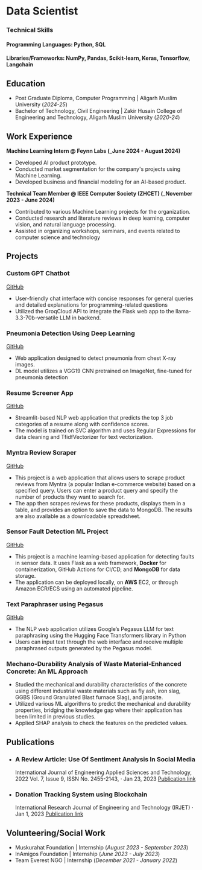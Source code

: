# Data Scientist

### Technical Skills
#### Programming Languages: Python, SQL 
#### Libraries/Frameworks: NumPy, Pandas, Scikit-learn, Keras, Tensorflow, Langchain

## Education							       		
- Post Graduate Diploma, Computer Programming	| Aligarh Muslim University (_2024-25_)	 			        		
- Bachelor of Technology, Civil Engineering | Zakir Husain College of Engineering and Technology, Aligarh Muslim University (_2020-24_)

## Work Experience
**Machine Learning Intern @ Feynn Labs (_June 2024 - August 2024)**
- Developed AI product prototype.
- Conducted market segmentation for the company's projects using Machine Learning.
- Developed business and financial modeling for an AI-based product.

**Technical Team Member @ IEEE Computer Society (ZHCET) (_November 2023 - June 2024)**
- Contributed to various Machine Learning projects for the organization.
- Conducted research and literature reviews in deep learning, computer vision, and natural language processing.
- Assisted in organizing workshops, seminars, and events related to computer science and technology

## Projects

###  Custom GPT Chatbot
[GitHub](https://github.com/MAhad01/custom_gpt1)

 - User-friendly chat interface with concise responses for general queries and detailed explanations for programming-related questions
 - Utilized the GroqCloud API to integrate the Flask web app to the llama-3.3-70b-versatile LLM in backend.

### Pneumonia Detection Using Deep Learning
[GitHub](https://github.com/MAhad01/pneumonia_prediction_project)

- Web application designed to detect pneumonia from chest X-ray images.
- DL model utilizes a VGG19 CNN pretrained on ImageNet, fine-tuned for pneumonia detection

### Resume Screener App
[GitHub](https://github.com/MAhad01/resume_screener)

- Streamlit-based NLP web application that predicts the top 3 job categories of a resume along with confidence scores.
- The model is trained on SVC algorithm and uses Regular Expressions for data cleaning and TfidfVectorizer for text vectorization.


### Myntra Review Scraper
[GitHub](https://github.com/MAhad01/myntra_review_project)

- This project is a web application that allows users to scrape product reviews from Myntra (a popular Indian e-commerce website) based on a specified query. Users can enter a product query and specify the number of products they want to search for.
- The app then scrapes reviews for these products, displays them in a table, and provides an option to save the data to MongoDB. The results are also available as a downloadable spreadsheet.


### Sensor Fault Detection ML Project
[GitHub](https://github.com/MAhad01/sensorproject01)

- This project is a machine learning-based application for detecting faults in sensor data. It uses Flask as a web framework, **Docker** for containerization, GitHub Actions for CI/CD, and **MongoDB** for data storage.
- The application can be deployed locally, on **AWS** EC2, or through Amazon ECR/ECS using an automated pipeline.

### Text Paraphraser using Pegasus
[GitHub](https://github.com/MAhad01/paraphraser_pegasus)

- The NLP web application utilizes Google’s Pegasus LLM for text paraphrasing using the Hugging Face Transformers library in Python
- Users can input text through the web interface and receive multiple paraphrased outputs generated by the Pegasus model.
 
###  Mechano-Durability Analysis of Waste Material-Enhanced Concrete: An ML Approach
- Studied the mechanical and durability characteristics of the concrete using different industrial waste materials such as fly ash, iron slag, GGBS (Ground Granulated Blast furnace Slag), and jarosite.
- Utilized various ML algorithms to predict the mechanical and durability properties, bridging the knowledge gap where their application has been limited in previous studies.
- Applied SHAP analysis to check the features  on the predicted values.


## Publications
- ### A Review Article: Use Of Sentiment Analysis In Social Media
  International Journal of Engineering Applied Sciences and Technology, 2022 Vol. 7, Issue 9, ISSN No. 2455-2143, · Jan 23, 2023
   [Publication link](https://www.ijeast.com/papers/171-176,%20Tesma0709.pdf)
- ### Donation Tracking System using Blockchain
  International Research Journal of Engineering and Technology (IRJET) · Jan 1, 2023
  [Publication link](https://www.irjet.net/archives/V10/i1/IRJET-V10I1122.pdf)

## Volunteering/Social Work
- Muskurahat Foundation | Internship (_August 2023 - September 2023_)
- InAmigos Foundation | Internship (_June 2023 - July 2023_)
- Team Everest NGO | Internship (_December 2021 - January 2022_)
